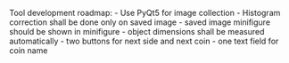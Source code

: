 Tool development roadmap:
	- Use PyQt5 for image collection
	- Histogram correction shall be done only on saved image
	- saved image minifigure should be shown in minifigure
	- object dimensions shall be measured automatically
	- two buttons for next side and next coin
	- one text field for coin name
	
	
	
